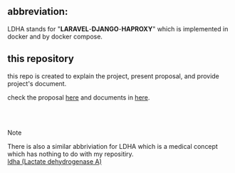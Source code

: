 ## abbreviation:
LDHA stands for "**LARAVEL**-**DJANGO**-**HAPROXY**" which is implemented in docker and by docker compose.

## this repository
this repo is created to explain the project, present proposal, and provide project's document.

check the proposal [here]() and documents in [here]().

<br>
<br>

> [!NOTE]
> There is also a similar abbriviation for LDHA which is a medical concept which has nothing to do with my repositiry. <br> [ldha (Lactate dehydrogenase A)](https://en.wikipedia.org/wiki/Lactate_dehydrogenase_A)

